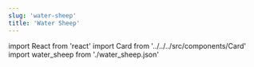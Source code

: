 ```yaml
---
slug: 'water-sheep'
title: 'Water Sheep'
---
```


import React from 'react'
import Card from '../../../src/components/Card'
import water_sheep from './water_sheep.json'

<Card data={water_sheep} />
